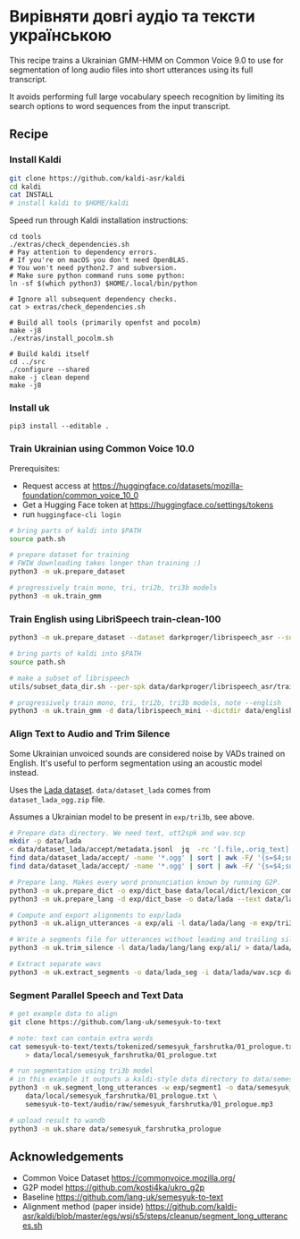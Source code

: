 # Вирівняти довгі аудіо та тексти українською

This recipe trains a Ukrainian GMM-HMM on Common Voice 9.0 to use
for segmentation of long audio files into short utterances using its full transcript.

It avoids performing full large vocabulary speech recognition
by limiting its search options to word sequences from the input transcript.

## Recipe

### Install Kaldi

```bash
git clone https://github.com/kaldi-asr/kaldi
cd kaldi
cat INSTALL
# install kaldi to $HOME/kaldi
```

Speed run through Kaldi installation instructions:

```
cd tools
./extras/check_dependencies.sh
# Pay attention to dependency errors.
# If you're on macOS you don't need OpenBLAS.
# You won't need python2.7 and subversion.
# Make sure python command runs some python:
ln -sf $(which python3) $HOME/.local/bin/python

# Ignore all subsequent dependency checks.
cat > extras/check_dependencies.sh

# Build all tools (primarily openfst and pocolm)
make -j8
./extras/install_pocolm.sh

# Build kaldi itself
cd ../src
./configure --shared
make -j clean depend
make -j8
```

### Install uk

```
pip3 install --editable .
```

### Train Ukrainian using Common Voice 10.0

Prerequisites:

- Request access at https://huggingface.co/datasets/mozilla-foundation/common_voice_10_0
- Get a Hugging Face token at https://huggingface.co/settings/tokens
- run `huggingface-cli login`

```bash
# bring parts of kaldi into $PATH
source path.sh

# prepare dataset for training
# FWIW downloading takes longer than training :)
python3 -m uk.prepare_dataset

# progressively train mono, tri, tri2b, tri3b models
python3 -m uk.train_gmm
```

### Train English using LibriSpeech train-clean-100

```bash
python3 -m uk.prepare_dataset --dataset darkproger/librispeech_asr --subset train.clean.100 --split full --alphabet latin

# bring parts of kaldi into $PATH
source path.sh

# make a subset of librispeech
utils/subset_data_dir.sh --per-spk data/darkproger/librispeech_asr/train.clean.100/full 30 data/librispeech_mini

# progressively train mono, tri, tri2b, tri3b models, note --english
python3 -m uk.train_gmm -d data/librispeech_mini --dictdir data/english --english exp/english
```

### Align Text to Audio and Trim Silence

Some Ukrainian unvoiced sounds are considered noise by VADs trained on English.
It's useful to perform segmentation using an acoustic model instead.


Uses the [Lada dataset](https://github.com/egorsmkv/ukrainian-tts-datasets/tree/main/lada).
`data/dataset_lada` comes from `dataset_lada_ogg.zip` file.

Assumes a Ukrainian model to be present in `exp/tri3b`, see above.

```bash
# Prepare data directory. We need text, utt2spk and wav.scp
mkdir -p data/lada
< data/dataset_lada/accept/metadata.jsonl  jq  -rc '[.file,.orig_text] | @tsv' | python3 -m uk.clean_text | sed 's,.ogg,,' | sort > data/lada/text
find data/dataset_lada/accept/ -name '*.ogg' | sort | awk -F/ '{s=$4;sub(".ogg","",s); print s, "lada"}' > data/lada/utt2spk
find data/dataset_lada/accept/ -name '*.ogg' | sort | awk -F/ '{s=$4;sub(".ogg","",s); print s, "ffmpeg -nostdin -i data/"$0" -ac 1 -acodec pcm_s16le -f wav - |"}' > data/lada/wav.scp

# Prepare lang. Makes every word pronunciation known by running G2P.
python3 -m uk.prepare_dict -o exp/dict_base data/local/dict/lexicon_common_voice_uk.txt
python3 -m uk.prepare_lang -d exp/dict_base -o data/lada --text data/lada/text

# Compute and export alignments to exp/lada
python3 -m uk.align_utterances -a exp/ali -l data/lada/lang -m exp/tri3b data/lada

# Write a segments file for utterances without leading and trailing silence
python3 -m uk.trim_silence -l data/lada/lang/lang exp/ali/ > data/lada/segments

# Extract separate wavs
python3 -m uk.extract_segments -o data/lada_seg -i data/lada/wav.scp data/lada/segments
```

### Segment Parallel Speech and Text Data

```bash
# get example data to align
git clone https://github.com/lang-uk/semesyuk-to-text

# note: text can contain extra words
cat semesyuk-to-text/texts/tokenized/semesyuk_farshrutka/01_prologue.txt | python3 -m uk.nlp_uk_tokens \
    > data/local/semesyuk_farshrutka/01_prologue.txt

# run segmentation using tri3b model
# in this example it outputs a kaldi-style data directory to data/semesyuk_farshrutka_prologue
python3 -m uk.segment_long_utterances -w exp/segment1 -o data/semesyuk_farshrutka_prologue \
    data/local/semesyuk_farshrutka/01_prologue.txt \
    semesyuk-to-text/audio/raw/semesyuk_farshrutka/01_prologue.mp3

# upload result to wandb
python3 -m uk.share data/semesyuk_farshrutka_prologue
```

## Acknowledgements

- Common Voice Dataset https://commonvoice.mozilla.org/
- G2P model https://github.com/kosti4ka/ukro_g2p
- Baseline https://github.com/lang-uk/semesyuk-to-text
- Alignment method (paper inside) https://github.com/kaldi-asr/kaldi/blob/master/egs/wsj/s5/steps/cleanup/segment_long_utterances.sh
